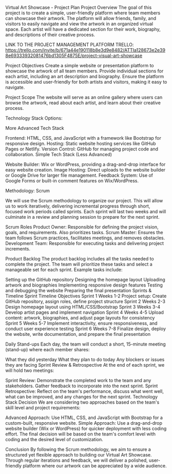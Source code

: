 

Virtual Art Showcase - Project Plan
Project Overview
The goal of this project is to create a simple, user-friendly platform where team members can showcase their artwork. The platform will allow friends, family, and visitors to easily navigate and view the artwork in an organized virtual space. Each artist will have a dedicated section for their work, biography, and descriptions of their creative process.

LINK TO THE PROJECT MANAGEMENT PLATFORM TRELLO: https://trello.com/invite/b/671a44e190118b8e3d9e8482/ATTIa128673e2e398e69333932081476bd1305F4875E/project-visual-art-showcase

Project Objectives
Create a simple website or presentation platform to showcase the artwork of all team members.
Provide individual sections for each artist, including an art description and biography.
Ensure the platform is accessible and user-friendly for both artists and visitors, making it easy to navigate.

Project Scope
The website will serve as an online gallery where users can browse the artwork, read about each artist, and learn about their creative process.

Technology Stack Options:

More Advanced Tech Stack

Frontend: HTML, CSS, and JavaScript with a framework like Bootstrap for responsive design.
Hosting: Static website hosting services like GitHub Pages or Netlify.
Version Control: GitHub for managing project code and collaboration.
Simple Tech Stack (Less Advanced)

Website Builder: Wix or WordPress, providing a drag-and-drop interface for easy website creation.
Image Hosting: Direct uploads to the website builder or Google Drive for larger file management.
Feedback System: Use of Google Forms or built-in comment features on Wix/WordPress.

Methodology: Scrum

We will use the Scrum methodology to organize our project. This will allow us to work iteratively, delivering incremental progress through short, focused work periods called sprints. Each sprint will last two weeks and will culminate in a review and planning session to prepare for the next sprint.

Scrum Roles
Product Owner: Responsible for defining the project vision, goals, and requirements. Also prioritizes tasks.
Scrum Master: Ensures the team follows Scrum practices, facilitates meetings, and removes obstacles.
Development Team: Responsible for executing tasks and delivering project increments.

Product Backlog
The product backlog includes all the tasks needed to complete the project. The team will prioritize these tasks and select a manageable set for each sprint. Example tasks include:

Setting up the GitHub repository
Designing the homepage layout
Uploading artwork and biographies
Implementing responsive design features
Testing and debugging the website
Preparing the final presentation
Sprints & Timeline
Sprint	Timeline	Objectives
Sprint 1	Weeks 1-2	Project setup: Create GitHub repository, assign roles, define project structure
Sprint 2	Weeks 2-3	Design homepage layout using HTML/CSS/Bootstrap
Sprint 3	Weeks 3-4	Develop artist pages and implement navigation
Sprint 4	Weeks 4-5	Upload content: artwork, biographies, and adjust page layouts for consistency
Sprint 5	Weeks 5-7	Implement interactivity, ensure responsiveness, and conduct user experience testing
Sprint 6	Weeks 7-8	Finalize design, deploy the website, write documentation, and prepare the final presentation

Daily Stand-ups
Each day, the team will conduct a short, 15-minute meeting (stand-up) where each member shares:

What they did yesterday
What they plan to do today
Any blockers or issues they are facing
Sprint Review & Retrospective
At the end of each sprint, we will hold two meetings:

Sprint Review: Demonstrate the completed work to the team and any stakeholders. Gather feedback to incorporate into the next sprint.
Sprint Retrospective: Reflect on the team's performance, discuss what went well, what can be improved, and any changes for the next sprint.
Technology Stack Decision
We are considering two approaches based on the team's skill level and project requirements:

Advanced Approach: Use HTML, CSS, and JavaScript with Bootstrap for a custom-built, responsive website.
Simple Approach: Use a drag-and-drop website builder (Wix or WordPress) for quicker deployment with less coding effort.
The final decision will be based on the team's comfort level with coding and the desired level of customization.

Conclusion
By following the Scrum methodology, we aim to ensure a structured yet flexible approach to building our Virtual Art Showcase. Through regular iterations and feedback, we will deliver a polished, user-friendly platform where our artwork can be appreciated by a wide audience.
